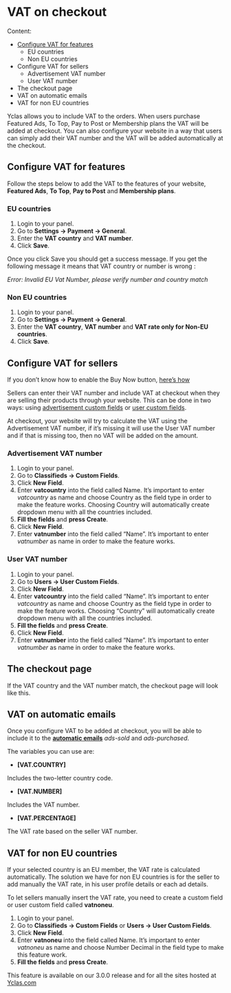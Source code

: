 # VAT on checkout

Content:
-   [Configure VAT for features](Custom-fields-eu-vat.md#configure-vat-for-features)
    - EU countries
    - Non EU countries
-   Configure VAT for sellers
    - Advertisement VAT number
    - User VAT number
-   The checkout page
-   VAT on automatic emails
-   VAT for non EU countries


Yclas allows you to include VAT to the orders. When users purchase Featured Ads, To Top, Pay to Post or Membership plans the VAT will be added at checkout. You can also configure your website in a way that users can simply add their VAT number and the VAT will be added automatically at the checkout.

## Configure VAT for features

Follow the steps below to add the VAT to the features of your website,  **Featured Ads**,  **To Top**,  **Pay to Post**  and  **Membership plans**.

### EU countries

1.  Login to your panel.
2.  Go to  **Settings -> Payment -> General**.
3.  Enter the  **VAT country**  and  **VAT number**.
4.  Click  **Save**.

Once you click Save you should get a success message. If you get the following message it means that VAT country or number is wrong :

_Error: Invalid EU Vat Number, please verify number and country match_

### Non EU countries

1.  Login to your panel.
2.  Go to  **Settings -> Payment -> General**.
3.  Enter the  **VAT country**,  **VAT number**  and  **VAT rate only for Non-EU countries**.
4.  Click  **Save**.

## Configure VAT for sellers

If you don’t know how to enable the Buy Now button,  [here’s how](Payment-pay-directly-from-the-ad-option.md)

Sellers can enter their VAT number and include VAT at checkout when they are selling their products through your website. This can be done in two ways: using  [advertisement custom fields](Custom-fields-create-custom-fields.md)  or  [user custom fields](Users-create-custom-field-for-users.md).

At checkout, your website will try to calculate the VAT using the Advertisement VAT number, if it’s missing it will use the User VAT number and if that is missing too, then no VAT will be added on the amount.

### Advertisement VAT number

1.  Login to your panel.
2.  Go to  **Classifieds -> Custom Fields**.
3.  Click  **New Field**.
4.  Enter  **vatcountry**  into the field called Name. It’s important to enter  _vatcountry_  as name and choose Country as the field type in order to make the feature works. Choosing Country will automatically create dropdown menu with all the countries included.
5.  **Fill the fields**  and  **press Create**.
6.  Click  **New Field**.
7.  Enter  **vatnumber**  into the field called “Name”. It’s important to enter  _vatnumber_  as name in order to make the feature works.




### User VAT number

1.  Login to your panel.
2.  Go to  **Users -> User Custom Fields**.
3.  Click  **New Field**.
4.  Enter  **vatcountry**  into the field called “Name”. It’s important to enter  _vatcountry_  as name and choose Country as the field type in order to make the feature works. Choosing “Country” will automatically create dropdown menu with all the countries included.
5.  **Fill the fields**  and  **press Create**.
6.  Click  **New Field**.
7.  Enter  **vatnumber**  into the field called “Name”. It’s important to enter  _vatnumber_  as name in order to make the feature works.


## The checkout page

If the VAT country and the VAT number match, the checkout page will look like this.

## VAT on automatic emails

Once you configure VAT to be added at checkout, you will be able to include it to the **[automatic emails](Content-automatic-emails-sent-to-users.md)**  _ads-sold_  and  _ads-purchased_.

The variables you can use are:

-   **[VAT.COUNTRY]**

Includes the two-letter country code.

-   **[VAT.NUMBER]**

Includes the VAT number.

-   **[VAT.PERCENTAGE]**

The VAT rate based on the seller VAT number.

## VAT for non EU countries

If your selected country is an EU member, the VAT rate is calculated automatically. The solution we have for non EU countries is for the seller to add manually the VAT rate, in his user profile details or each ad details.

To let sellers manually insert the VAT rate, you need to create a custom field or user custom field called  **vatnoneu**.

1.  Login to your panel.
2.  Go to  **Classifieds -> Custom Fields**  or  **Users -> User Custom Fields**.
3.  Click  **New Field**.
4.  Enter  **vatnoneu**  into the field called Name. It’s important to enter  _vatnoneu_  as name and choose Number Decimal in the field type to make this feature work.
5.  **Fill the fields**  and  **press Create**.

This feature is available on our 3.0.0 release and for all the sites hosted at  [Yclas.com](https://yclas.com/)
